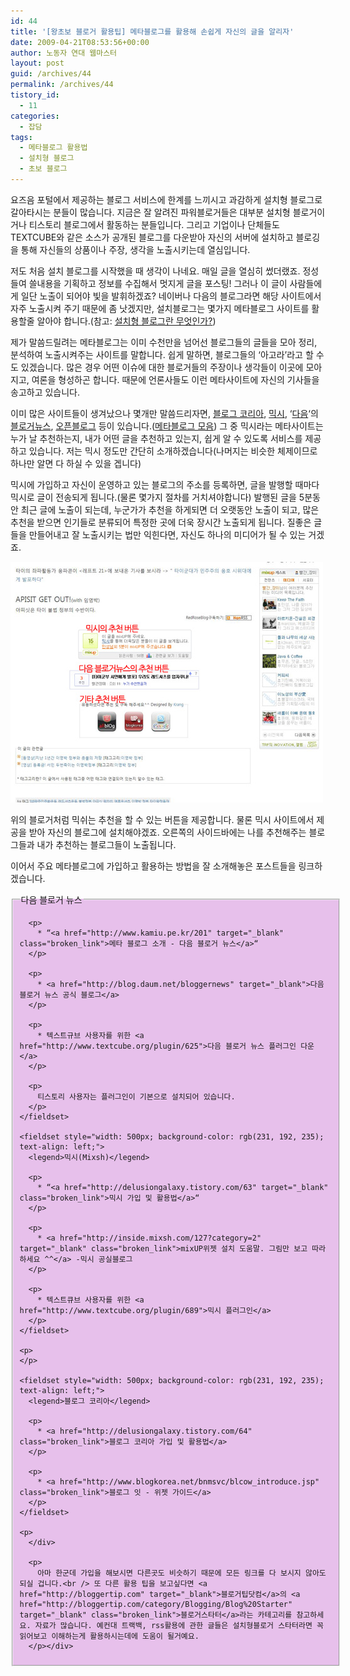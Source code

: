```yaml
---
id: 44
title: '[왕초보 블로거 활용팁] 메타블로그를 활용해 손쉽게 자신의 글을 알리자'
date: 2009-04-21T08:53:56+00:00
author: 노동자 연대 웹마스터
layout: post
guid: /archives/44
permalink: /archives/44
tistory_id:
  - 11
categories:
  - 잡담
tags:
  - 메타블로그 활용법
  - 설치형 블로그
  - 초보 블로그
---
```

<div style="font-size: 14px;">
  요즈음 포털에서 제공하는 블로그 서비스에 한계를 느끼시고 과감하게 설치형 블로그로 갈아타시는 분들이 많습니다. 지금은 잘 알려진 파워블로거들은 대부분 설치형 블로거이거나 티스토리 블로그에서 활동하는 분들입니다. 그리고 기업이나 단체들도 TEXTCUBE와 같은 소스가 공개된 블로그를 다운받아 자신의 서버에 설치하고 블로깅을 통해 자신들의 상품이나 주장, 생각을 노출시키는데 열심입니다.</p> 
  
  <p>
    저도 처음 설치 블로그를 시작했을 때 생각이 나네요. 매일 글을 열심히 썼더랬죠. 정성들여 쓸내용을 기획하고 정보를 수집해서 멋지게 글을 포스팅! 그러나 이 글이 사람들에게 일단 노출이 되어야 빛을 발휘하겠죠? 네이버나 다음의 블로그라면 해당 사이트에서 자주 노출시켜 주기 때문에 좀 낫겠지만, 설치블로그는 몇가지 메타블로그 사이트를 활용할줄 알아야 합니다.(참고: <a href="http://blog.tnccompany.com/117" target="_blank">설치형 블로그란 무엇인가?</a>)
  </p>
  
  <p>
    제가 말씀드릴려는 메타블로그는 이미 수천만을 넘어선 블로그들의 글들을 모아 정리, 분석하여 노출시켜주는 사이트를 말합니다. 쉽게 말하면, 블로그들의 ‘아고라’라고 할 수도 있겠습니다. 많은 경우 어떤 이슈에 대한 블로거들의 주장이나 생각들이 이곳에 모아지고, 여론을 형성하곤 합니다. 때문에 언론사들도 이런 메타사이트에 자신의 기사들을 송고하고 있습니다.
  </p>
  
  <p>
    이미 많은 사이트들이 생겨났으나 몇개만 말씀드리자면, <a href="http://www.blogkorea.net/" target="_blank">블로그 코리아</a>, <a href="http://mixsh.com" target="_blank">믹시</a>, ‘<a href="www.daum.net" target="_blank" class="broken_link">다음</a>‘의 <a href="http://bloggernews.media.daum.net" target="_blank" class="broken_link">블로거뉴스</a>, <a href="www.openblog.com" target="_blank" class="broken_link">오픈블로그</a> 등이 있습니다.(<a href="http://bloggertip.com/2390" target="_blank">메타블로그 모음</a>) 그 중 믹시라는 메타사이트는 누가 날 추천하는지, 내가 어떤 글을 추천하고 있는지, 쉽게 알 수 있도록 서비스를 제공하고 있습니다. 저는 믹시 정도만 간단히 소개하겠습니다(나머지는 비슷한 체제이므로 하나만 알면 다 하실 수 있을 겝니다)
  </p>
  
  <p>
    믹시에 가입하고 자신이 운영하고 있는 블로그의 주소를 등록하면, 글을 발행할 때마다 믹시로 글이 전송되게 됩니다.(물론 몇가지 절차를 거치셔야합니다) 발행된 글을 5분동안 최근 글에 노출이 되는데, 누군가가 추천을 하게되면 더 오랫동안 노출이 되고, 많은 추천을 받으면 인기들로 분류되어 특정한 곳에 더욱 장시간 노출되게 됩니다. 질좋은 글들을 만들어내고 잘 노출시키는 법만 익힌다면, 자신도 하나의 미디어가 될 수 있는 거겠죠.
  </p>
  
  <p>
    <img src="/wp-content/uploads/1/cfile29.uf.13611D4A4D0846F72F5672.jpg" class="aligncenter" width="500" height="385" alt="사용자 삽입 이미지" />
  </p>
  
  <p>
    위의 블로거처럼 믹쉬는 추천을 할 수 있는 버튼을 제공합니다. 물론 믹시 사이트에서 제공을 받아 자신의 블로그에 설치해야겠죠. 오른쪽의 사이드바에는 나를 추천해주는 블로그들과 내가 추천하는 블로그들이 노출됩니다.
  </p>
  
  <p>
    이어서 주요 메타블로그에 가입하고 활용하는 방법을 잘 소개해놓은 포스트들을 링크하겠습니다.<br />
  </p>
  
  <div align="center">
    <fieldset style="width: 500px; background-color: rgb(231, 192, 235); text-align: left;">
      <legend>다음 블로거 뉴스</legend> 
      
      <p>
        * “<a href="http://www.kamiu.pe.kr/201" target="_blank" class="broken_link">메타 블로그 소개 - 다음 블로거 뉴스</a>“
      </p>
      
      <p>
        * <a href="http://blog.daum.net/bloggernews" target="_blank">다음 블로거 뉴스 공식 블로그</a>
      </p>
      
      <p>
        * 텍스트규브 사용자를 위한 <a href="http://www.textcube.org/plugin/625">다음 블로거 뉴스 플러그인 다운</a>
      </p>
      
      <p>
        티스토리 사용자는 플러그인이 기본으로 설치되어 있습니다.
      </p>
    </fieldset>
    
    <fieldset style="width: 500px; background-color: rgb(231, 192, 235); text-align: left;">
      <legend>믹시(Mixsh)</legend> 
      
      <p>
        * “<a href="http://delusiongalaxy.tistory.com/63" target="_blank" class="broken_link">믹시 가입 및 활용법</a>“
      </p>
      
      <p>
        * <a href="http://inside.mixsh.com/127?category=2" target="_blank" class="broken_link">mixUP위젯 설치 도움말. 그림만 보고 따라하세요 ^^</a> -믹시 공실블로그
      </p>
      
      <p>
        * 텍스트큐브 사용자를 위한 <a href="http://www.textcube.org/plugin/689">믹시 플러그인</a>
      </p>
    </fieldset>
    
    <p>
    </p>
    
    <fieldset style="width: 500px; background-color: rgb(231, 192, 235); text-align: left;">
      <legend>블로그 코리아</legend> 
      
      <p>
        * <a href="http://delusiongalaxy.tistory.com/64" class="broken_link">블로그 코리아 가입 및 활용법</a>
      </p>
      
      <p>
        * <a href="http://www.blogkorea.net/bnmsvc/blcow_introduce.jsp" class="broken_link">블로그 잇 - 위젯 가이드</a>
      </p>
    </fieldset>
    
    <p>
      </div> 
      
      <p>
        아마 한군데 가입을 해보시면 다른곳도 비슷하기 때문에 모든 링크를 다 보시지 않아도 되실 겁니다.<br /> 또 다른 활용 팁을 보고싶다면 <a href="http://bloggertip.com" target="_blank">블로거팁닷컴</a>의 <a href="http://bloggertip.com/category/Blogging/Blog%20Starter" target="_blank" class="broken_link">블로거스타터</a>라는 카테고리를 참고하세요. 자료가 많습니다. 예컨대 트랙백, rss활용에 관한 글들은 설치형블로거 스타터라면 꼭 읽어보고 이해하는게 활용하시는데에 도움이 될거예요.
      </p></div>